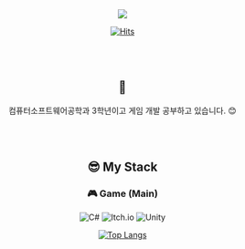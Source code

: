 <div align=center>

<img src="https://capsule-render.vercel.app/api?type=waving&color=0:f7e600,100:CEECF5&height=200&width=auto&section=header&fontSize=60&fontColor=ffffff" />
  
[![Hits](https://hits.seeyoufarm.com/api/count/incr/badge.svg?url=https%3A%2F%2Fgithub.com%2Fchoijunsun%2Fhit-counter&count_bg=%23FDF298&title_bg=%23555555&icon=&icon_color=%23E7E7E7&title=hits&edge_flat=false)](https://hits.seeyoufarm.com)

<br>
<br>
 
## 💛 
컴퓨터소프트웨어공학과 3학년이고
게임 개발 공부하고 있습니다. 😊

<br>
<br>

## 😎 My Stack
### 🎮 Game (Main)
  ![C#](https://img.shields.io/badge/c%23-%23239120.svg?style=for-the-badge&logo=c-sharp&logoColor=white)
  ![Itch.io](https://img.shields.io/badge/Itch-%23FF0B34.svg?style=for-the-badge&logo=Itch.io&logoColor=white)
  ![Unity](https://img.shields.io/badge/unity-%23000000.svg?style=for-the-badge&logo=unity&logoColor=white)

  [![Top Langs](https://github-readme-stats.vercel.app/api/top-langs/?username=heesunc&layout=compact)](https://github.com/heesunc/github-readme-stats)
  
<!--
### 📚 Languages
  ![C](https://img.shields.io/badge/c-%2300599C.svg?style=for-the-badge&logo=c&logoColor=white)
  ![C++](https://img.shields.io/badge/c++-%2300599C.svg?style=for-the-badge&logo=c%2B%2B&logoColor=white)
  ![CSS3](https://img.shields.io/badge/css3-%231572B6.svg?style=for-the-badge&logo=css3&logoColor=white)
  ![HTML5](https://img.shields.io/badge/html5-%23E34F26.svg?style=for-the-badge&logo=html5&logoColor=white)
  ![Java](https://img.shields.io/badge/java-%23ED8B00.svg?style=for-the-badge&logo=java&logoColor=white)
  ![JavaScript](https://img.shields.io/badge/javascript-%23323330.svg?style=for-the-badge&logo=javascript&logoColor=%23F7DF1E)
  ![Kotlin](https://img.shields.io/badge/kotlin-%237F52FF.svg?style=for-the-badge&logo=kotlin&logoColor=white)
  ![Lua](https://img.shields.io/badge/lua-%232C2D72.svg?style=for-the-badge&logo=lua&logoColor=white)
  ![Markdown](https://img.shields.io/badge/markdown-%23000000.svg?style=for-the-badge&logo=markdown&logoColor=white)
  ![Python](https://img.shields.io/badge/python-3670A0?style=for-the-badge&logo=python&logoColor=ffdd54)
  
### 🔥 Frameworks
  ![.Net](https://img.shields.io/badge/.NET-5C2D91?style=for-the-badge&logo=.net&logoColor=white)
  ![Anaconda](https://img.shields.io/badge/Anaconda-%2344A833.svg?style=for-the-badge&logo=anaconda&logoColor=white)
  ![Vue.js](https://img.shields.io/badge/vuejs-%2335495e.svg?style=for-the-badge&logo=vuedotjs&logoColor=%234FC08D)
  ![Vuetify](https://img.shields.io/badge/Vuetify-1867C0?style=for-the-badge&logo=vuetify&logoColor=AEDDFF)
  
### 🗞 IDEs/Editors
  ![Android Studio](https://img.shields.io/badge/Android%20Studio-3DDC84.svg?style=for-the-badge&logo=android-studio&logoColor=white)
  ![Eclipse](https://img.shields.io/badge/Eclipse-FE7A16.svg?style=for-the-badge&logo=Eclipse&logoColor=white)
  ![Jupyter Notebook](https://img.shields.io/badge/jupyter-%23FA0F00.svg?style=for-the-badge&logo=jupyter&logoColor=white)
  ![Visual Studio Code](https://img.shields.io/badge/Visual%20Studio%20Code-0078d7.svg?style=for-the-badge&logo=visual-studio-code&logoColor=white)
  
### 🤖 ML/DL
  ![Matplotlib](https://img.shields.io/badge/Matplotlib-%23ffffff.svg?style=for-the-badge&logo=Matplotlib&logoColor=black)
  ![NumPy](https://img.shields.io/badge/numpy-%23013243.svg?style=for-the-badge&logo=numpy&logoColor=white)
  ![Pandas](https://img.shields.io/badge/pandas-%23150458.svg?style=for-the-badge&logo=pandas&logoColor=white)
  
### 💡 Operating System
  ![Cent OS](https://img.shields.io/badge/cent%20os-002260?style=for-the-badge&logo=centos&logoColor=F0F0F0)
  ![Linux](https://img.shields.io/badge/Linux-FCC624?style=for-the-badge&logo=linux&logoColor=black)
  
### 💶 DB
![MySQL](https://img.shields.io/badge/mysql-%2300f.svg?style=for-the-badge&logo=mysql&logoColor=white)
  
### 🕶 Others
  ![Arduino](https://img.shields.io/badge/-Arduino-00979D?style=for-the-badge&logo=Arduino&logoColor=white)
  ![Notion](https://img.shields.io/badge/Notion-%23000000.svg?style=for-the-badge&logo=notion&logoColor=white)
  <img src="https://img.shields.io/badge/Git-F05032?style=for-the-badge&logo=Git&logoColor=ffffff"/>
  <img src="https://img.shields.io/badge/GitHub-181717?style=for-the-badge&logo=GitHub&logoColor=ffffff"/>

<br>
<br>
  
## 📈 GitHub Stats
[![heesunc GitHub stats](https://github-readme-stats.vercel.app/api?username=heesunc)](https://github.com/heesunc/github-readme-stats)

<br>
<br>
  
## 💌 E-mail
[![KakaoTalk](https://img.shields.io/badge/kakaotalk-ffcd00.svg?style=flat-square&logo=kakaotalk&logoColor=000000&link=mailto:sunny458@naver.com)](mailto:sunny458@naver.com)
[![Gmail Badge](https://img.shields.io/badge/Gmail-d14836?style=flat-square&logo=Gmail&logoColor=white&link=mailto:sunnywkd123@gmail.com)](mailto:sunnywkd123@gmail.com)
[![Naver Badge](https://img.shields.io/badge/Naver-03C75A?style=flat-square&logo=Naver&logoColor=white&link=mailto:heesun9113@naver.com)](mailto:heesun9113@naver.com)
 
![footer](https://capsule-render.vercel.app/api?section=footer&type=waving&color=0:f7e600,100:CEECF5)  

</div>
